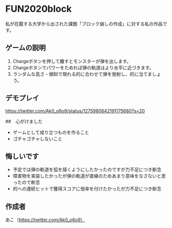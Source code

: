 # FUN2020block

私が在籍する大学から出された課題「ブロック崩しの作成」に対する私の作品です。

## ゲームの説明
1. Chargeボタンを押して離すとモンスターが弾を出します。
2. Chargeボタンでパワーをためれば弾の軌道はより水平に近づきます。
3. ランダムな高さ・傾斜で現れる的に合わせて弾を発射し、的に当てましょう。

## デモプレイ
https://twitter.com/Ak0_o6o9/status/1275980642191175680?s=20

##　心がけました
- ゲームとして成り立つものを作ること
- ゴチャゴチャしないこと

## 悔しいです
- 予定では弾の軌道を弧を描くようにしたかったのですが力不足につき断念
- 障害物を実装したかったが弾の軌道が直線のためあまり意味をなさないと思ったので断念
- 的への連続ヒットで獲得スコアに倍率を付けたかったが力不足につき断念

## 作成者
あこ（https://twitter.com/Ak0_o6o9）

